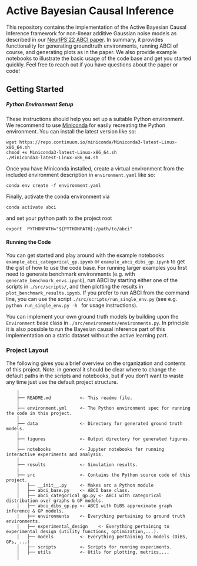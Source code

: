 # Active Bayesian Causal Inference

This repository contains the implementation of the Active Bayesian Causal Inference framework for non-linear additive Gaussian noise models as described in our  [NeurIPS'22 ABCI paper](https://arxiv.org/abs/2206.02063). In summary, it provides functionality for generating groundtruth environments, running ABCI of course, and generating plots as in the paper. We also provide example notebooks to illustrate the basic usage of the code base and get you started quickly.  Feel free to reach out if you have questions about the paper or code!


## Getting Started

##### Python Environment Setup

These instructions should help you set up a suitable Python environment. We recommend to use [Miniconda](https://docs.conda.io/en/latest/miniconda.html) for easily recreating the Python environment. You can install the latest version like so:

```
wget https://repo.continuum.io/miniconda/Miniconda3-latest-Linux-x86_64.sh
chmod +x Miniconda3-latest-Linux-x86_64.sh
./Miniconda3-latest-Linux-x86_64.sh
```
Once you have Miniconda installed,  create a virtual environment from the included environment description in `environment.yaml` like so:

```
conda env create -f environment.yaml
```
Finally, activate the conda environment via 
```
conda activate abci
```
and set your python path to the project root
```
export  PYTHONPATH="${PYTHONPATH}:/path/to/abci"
```

#### Running the Code

You can get started and play around with the example notebooks  `example_abci_categorical_gp.ipynb` or `example_abci_dibs_gp.ipynb` to get the gist of how to use the code base. For running larger examples you first need to generate benchmark environments (e.g. with `generate_benchmark_envs.ipynb`), run ABCI by starting either one of the scripts in `./src/scripts/`, and then plotting the results in `plot_benchmark_results.ipynb`. If you prefer to run ABCI from the command line, you can use the script `./src/scripts/run_single_env.py` (see e.g. `python run_single_env.py -h ` for usage instructions).

You can implement your own ground truth models by building upon the `Environment` base class in `./src/environments/environments.py`.  In principle it is also possible to run the Bayesian causal inference part of this implementation on a static dataset without the active learning part.

### Project Layout

The following gives you a brief overview on the organization and contents of this project. Note: in general it should be clear where to change the default paths in the scripts and notebooks, but if you don't want to waste any time just use the default project structure.

```
    │
    ├── README.md           <- This readme file.
    │
    ├── environment.yml     <- The Python environment spec for running the code in this project.
    │
    ├── data				<- Directory for generated ground truth models.
    │
    ├── figures             <- Output directory for generated figures.
    │
    ├── notebooks           <- Jupyter notebooks for running interactive experiments and analysis.
    |
    ├── results             <- Simulation results.
    |
    ├── src                 <- Contains the Python source code of this project.
    │   ├── __init__.py     <- Makes src a Python module
    │   ├── abci_base.py    <- ABCI base class.
    │   ├── abci_categorical_gp.py <- ABCI with categorical distribution over graphs & GP models.
    │   ├── abci_dibs_gp.py <- ABCI with DiBS approximate graph inference & GP models.
    │   ├── environments    <- Everything pertaining to ground truth environments.
    │   ├── experimental_design    <- Everything pertaining to experimental design (utility functions, optimization,...).
    │   ├── models          <- Everything pertaining to models (DiBS, GPs, ...)
    │   ├── scripts         <- Scripts for running experiments.
    │   ├── utils           <- Utils for plotting, metrics,...
    │
```

